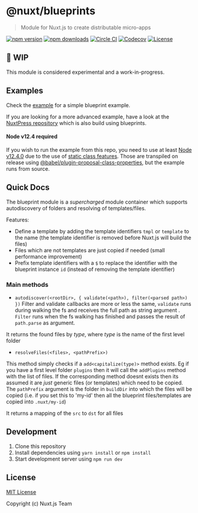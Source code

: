 # @nuxt/blueprints

> Module for Nuxt.js to create distributable micro-apps

[![npm version][npm-version-src]][npm-version-href]
[![npm downloads][npm-downloads-src]][npm-downloads-href]
[![Circle CI][circle-ci-src]][circle-ci-href]
[![Codecov][codecov-src]][codecov-href]
[![License][license-src]][license-href]

## :construction: WIP

This module is considered experimental and a work-in-progress.

## Examples

Check the [example](./example) for a simple blueprint example.

If you are looking for a more advanced example, have a look at the [NuxtPress repository](https://github.com/nuxt/press) which is also build using blueprints.

#### Node v12.4 required

If you wish to run the example from this repo, you need to use at least [Node v12.4.0](https://node.green/#ESNEXT-candidate--stage-3--static-class-fields) due to the use of [static class features](https://github.com/tc39/proposal-static-class-features/). Those are transpiled on release using [@babel/plugin-proposal-class-properties](https://babeljs.io/docs/en/babel-plugin-proposal-class-properties), but the example runs from source.

## Quick Docs

The blueprint module is a _supercharged_ module container which supports autodiscovery of folders and resolving of templates/files.

Features:
- Define a template by adding the template identifiers `tmpl` or `template` to the name (the template identifier is removed before Nuxt.js will build the files)
- Files which are not templates are just copied if needed (small performance improvement)
- Prefix template identifiers with a `$` to replace the identifier with the blueprint instance `id` (instead of removing the template identifier)

### Main methods

- `autodiscover(<rootDir>, { validate(<path>), filter(<parsed path>) })`
Filter and validate callbacks are more or less the same, `validate` runs during walking the fs and receives the full path as string argument . `Filter` runs when the fs walking has finished and passes the result of `path.parse` as argument.

It returns the found files by _type_, where _type_ is the name of the first level folder

- `resolveFiles(<files>, <pathPrefix>) `

This method simply checks if a `add<capitalize(type)>` method exists. Eg if you have a first level folder `plugins` then it will call the `addPlugins` method with the list of files. If the corresponding method doesnt exists then its assumed it are _just_ generic files (or templates) which need to be copied.
The `pathPrefix` argument is the folder in `buildDir` into which the files will be copied (i.e. if you set this to 'my-id' then all the blueprint files/templates are copied into `.nuxt/my-id`)

It returns a mapping of the `src` to `dst` for all files

## Development

1. Clone this repository
2. Install dependencies using `yarn install` or `npm install`
3. Start development server using `npm run dev`

## License

[MIT License](./LICENSE)

Copyright (c) Nuxt.js Team

<!-- Badges -->
[npm-version-src]: https://img.shields.io/npm/v/@nuxt/blueprints/beta.svg?style=flat-square
[npm-version-href]: https://npmjs.com/package/@nuxt/blueprints

[npm-downloads-src]: https://img.shields.io/npm/dt/@nuxt/blueprints.svg?style=flat-square
[npm-downloads-href]: https://npmjs.com/package/@nuxt/blueprints

[circle-ci-src]: https://img.shields.io/circleci/project/github/nuxt/blueprints.svg?style=flat-square
[circle-ci-href]: https://circleci.com/gh/nuxt/blueprints

[codecov-src]: https://img.shields.io/codecov/c/github/nuxt/blueprints.svg?style=flat-square
[codecov-href]: https://codecov.io/gh/nuxt/blueprints

[license-src]: https://img.shields.io/npm/l/@nuxt/blueprints.svg?style=flat-square
[license-href]: https://npmjs.com/package/@nuxt/blueprints
